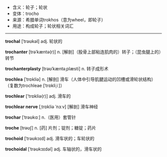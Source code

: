 - <span class="definition">含义：轮子；轮状</span>
- <span class="definition">变体：trocho</span>
- <span class="definition">来源：希腊单词trokhos（意为wheel，即轮子）</span>
- <span class="definition">用途：构成轮子；轮状相关词汇</span>

---

<span class="vocabulary">**trochal**</span> [ˈtrəʊkəl] adj. 轮状的

<span class="vocabulary">**trochanter**</span> [trəˈkæntə(r)] n. [解剖]（股骨上部粘连肌肉的）转子；（昆虫腿上的）转节

<span class="vocabulary">**trochanterplasty**</span> [trəʊˈkæntəˌplæsti] n. 转子成形术

<span class="vocabulary">**trochlea**</span> [ˈtrɒkliə] n. [解剖] 滑车（人体中引导肌腱运动的凹槽或滑轮状结构）（复数为trochleae [ˈtrɒkliˌiː]）

<span class="vocabulary">**trochlear**</span> ['trɒkliə(r)] adj. 滑车的

<span class="vocabulary">**trochlear nerve**</span> [ˌtrɒkliə ˈnɜːv] [解剖] 滑车神经

<span class="vocabulary">**trochar**</span> [ˈtrəʊkɑː] n.（医用）套管针 

<span class="vocabulary">**troche**</span> [trəʊʃ] n. [药] 片剂；锭剂；糖锭；药片

<span class="vocabulary">**trochoid**</span> [ˈtrəʊkɔɪd] adj. 滑车状的；车轮状的

<span class="vocabulary">**trochoidal**</span> [ˈtrəʊkɔɪdəl] adj. 车轴状的，滑车状的
